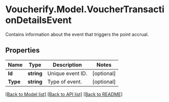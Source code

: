 # Voucherify.Model.VoucherTransactionDetailsEvent
Contains information about the event that triggers the point accrual.

## Properties

Name | Type | Description | Notes
------------ | ------------- | ------------- | -------------
**Id** | **string** | Unique event ID. | [optional] 
**Type** | **string** | Type of event. | [optional] 

[[Back to Model list]](../README.md#documentation-for-models) [[Back to API list]](../README.md#documentation-for-api-endpoints) [[Back to README]](../README.md)

